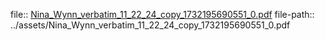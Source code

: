 file:: [Nina_Wynn_verbatim_11_22_24_copy_1732195690551_0.pdf](../assets/Nina_Wynn_verbatim_11_22_24_copy_1732195690551_0.pdf)
file-path:: ../assets/Nina_Wynn_verbatim_11_22_24_copy_1732195690551_0.pdf
